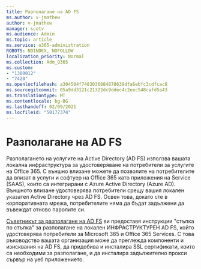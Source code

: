 ```yaml
---
title: Разполагане на AD FS
ms.author: v-jmathew
author: v-jmathew
manager: scotv
ms.audience: Admin
ms.topic: article
ms.service: o365-administration
ROBOTS: NOINDEX, NOFOLLOW
localization_priority: Normal
ms.collection: Adm_O365
ms.custom:
- "1300012"
- "7420"
ms.openlocfilehash: a304504f7483036884878639dfa6ebfc3cdfcac8
ms.sourcegitcommit: 05a9dd3121c21322dc9ddec4c2eec548cafd5a43
ms.translationtype: MT
ms.contentlocale: bg-BG
ms.lasthandoff: 02/09/2021
ms.locfileid: "50177374"
---
```

# <a name="deploy-ad-fs"></a>Разполагане на AD FS

Разполагането на услугите на Active Directory (AD FS) използва вашата локална инфраструктура за удостоверяване на потребители за услугите на Office 365. С външно влизане можете да позволите на потребителите да влизат в услуги и софтуер на Office 365 като приложения на Service (SAAS), които са интегрирани с Azure Active Directory (Azure AD). Външното влизане удостоверява потребители срещу вашия локален указател Active Directory чрез AD FS. Освен това, докато сте в корпоративната мрежа, потребителите няма да бъдат задължени да въвеждат отново паролите си.

[Съветникът за разполагане на AD FS](https://go.microsoft.com/fwlink/?linkid=2071178) ви предоставя инструкции "стъпка по стъпка" за разполагане на локален ИНФРАСТРУКТУРЕН AD FS, който удостоверява потребители за Microsoft 365 и Office 365 Services. С това ръководство вашата организация може да преглежда компоненти и изисквания на AD FS, да придобива и инсталира SSL сертификати, които са необходими за разполагане, и да инсталира задължително прокси сървър на уеб приложението.
